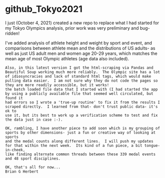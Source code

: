 # github_Tokyo2021
I just (October 4, 2021) created a new repo to replace what I had started for my Tokyo Olympics analysis, prior work was very preliminary and bug-ridden! 

I've added analysis of athlete height and weight by sport and event, and comparisons between athlete mean and the distributions of US adults- 
    as well as just US adult men and women age 20-29 years, which matches the mean age of most Olympic athletes (age data also included).
    
    Also, in this latest version I got the html-scraping via Pandas and Beautiful Soup working much more reliably.  The Olympic site has a lot of idiosyncracies and lack of standard html tags, which would make pulling data easier.  I am not sure why they do not code the pages so they are more readily accessible, but it works!
    the batch loaded file data that I started with (I had started the app by using a publicly available file that seemed well circulated, but found it
    had errors so I wrote a 'true-up routine' to fix it from the results I scraped directly.  I learned from that- don't trust public data- it's ok to
    use it, but its best to work up a verification scheme to test and fix the data just in case :-).
    
    OK, rambling, I have another piece to add soon which is my grouping of sports by other dimensions- just a fun or creative way of looking at sports
    and the medal counts along different lines.  I will push my updates for that within the next week.  Its kind of a fun piece, a bit tongue-in-cheek,
    like finding alternate common threads between these 339 medal events and 48 sport disciplines.
    
    OK, that's all for now...
    Brian G Herbert

